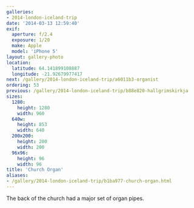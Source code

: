 ```yaml
---
galleries:
- 2014-london-iceland-trip
date: '2014-03-13 12:59:40'
exif:
  aperture: f/2.4
  exposure: 1/20
  make: Apple
  model: 'iPhone 5'
layout: gallery-photo
location:
  latitude: 64.141899108887
  longitude: -21.92679977417
next: /gallery/2014-london-iceland-trip/a6011b3-organist
ordering: 53
previous: /gallery/2014-london-iceland-trip/b88e820-hallgrimskirkja
sizes:
  1280:
    height: 1280
    width: 960
  640w:
    height: 853
    width: 640
  200x200:
    height: 200
    width: 200
  96x96:
    height: 96
    width: 96
title: 'Church Organ'
aliases:
- /gallery/2014-london-iceland-trip/b1ba977-church-organ.html
---
```


The back of the church had a major set of organ pipes.
